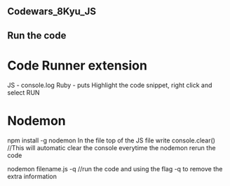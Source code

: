 ## Codewars_8Kyu_JS


## Run the code
# Code Runner extension 
JS - console.log
Ruby - puts
Highlight the code snippet, right click and select RUN
 
# Nodemon
npm install -g nodemon
In the file top of the JS file write console.clear()
    //This will automatic clear the console everytime the nodemon rerun the code 

nodemon filename.js -q
    //run the code and using the flag -q to remove the extra information     